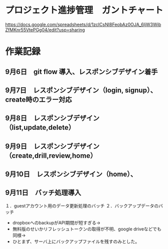 # プロジェクト進捗管理　ガントチャート

https://docs.google.com/spreadsheets/d/1zcICsNI8FeobAz0OJA_6ljW3WibZfMKnr55VtePGg04/edit?usp=sharing

# 作業記録
## 9月6日　git flow 導入、レスポンシブデザイン着手
## 9月7日　レスポンシブデザイン（login, signup）、create時のエラー対応
## 9月8日　レスポンシブデザイン（list,update,delete）
## 9月9日　レスポンシブデザイン（create,drill,review,home）
## 9月10日　レスポンシブデザイン（home）、
## 9月11日　バッチ処理導入
１．guestアカウント用のデータ更新処理のバッチ
２．バックアップデータのバッチ
- dropboxへのbackupがAPI期間が短すぎる→
- 無料版のせいかリフレッシュトークンの取得が不明、google driveなどでも同様→
- ひとまず、サーバ上にバックアップファイルを残すのみとした。


